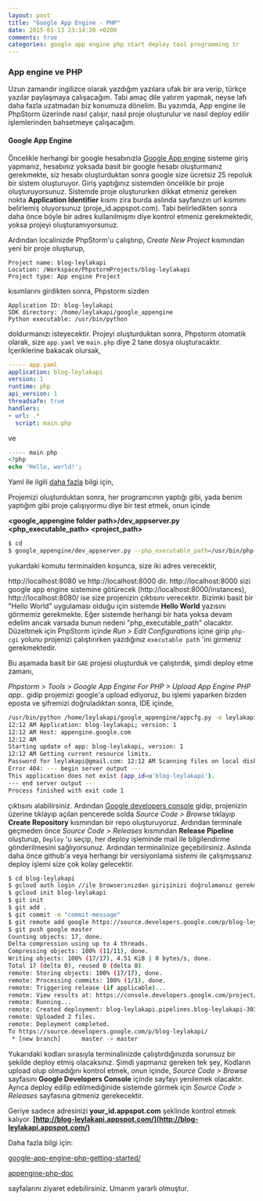 ```yaml
---
layout: post
title: "Google App Engine - PHP"
date: 2015-01-13 23:14:20 +0200
comments: true
categories: google app engine php start deploy tool programming tr
---
```


### App engine ve PHP 

Uzun zamandır ingilizce olarak yazdığım yazılara ufak bir ara verip, türkçe yazılar paylaşmaya çalışacağım. 
Tabi amaç dile yatırım yapmak, neyse lafı daha fazla uzatmadan biz konumuza dönelim. Bu yazımda, App engine ile PhpStorm
üzerinde nasıl çalışır, nasıl proje oluşturulur ve nasıl deploy edilir işlemlerinden bahsetmeye çalışacağım.

#### Google App Engine 

Öncelikle herhangi bir google hesabınızla [Google App engine](https://appengine.google.com/) sisteme giriş yapmanız,
hesabınız yoksada basit bir google hesabı oluşturmanız gerekmekte, siz hesabı oluşturduktan sonra google size ücretsiz 
25 repoluk bir sistem oluşturuyor. Giriş yaptığınız sistemden öncelikle bir proje oluşturuyorsunuz. Sistemde proje oluştururken
dikkat etmeniz gereken nokta **Application Identifier** kısmı zira burda aslında sayfanızın url kısmını belirlemiş oluyorsunuz (proje_id.appspot.com).
Tabi belirledikten sonra daha önce böyle bir adres kullanılmışmı diye kontrol etmeniz gerekmektedir, yoksa projeyi oluşturamıyorsunuz.

Ardından localinizde PhpStorm'u çalıştırıp, *Create New Project* kısmından yeni bir proje oluşturup, 

```
Project name: blog-leylakapi
Location: /Workspace/PhpstormProjects/blog-leylakapi
Project type: App engine Project
```

kısımlarını girdikten sonra, Phpstorm sizden 

```
Application ID: blog-leylakapi
SDK directory: /home/leylakapi/google_appengine
Python executable: /usr/bin/python
```

<!-- more -->


doldurmanızı isteyecektir. Projeyi oluşturduktan sonra, Phpstorm otomatik olarak, size `app.yaml` ve `main.php`
diye 2 tane dosya oluşturacaktır. İçeriklerine bakacak olursak,

```yaml
----- app.yaml
application: blog-leylakapi
version: 1
runtime: php
api_version: 1
threadsafe: true
handlers:
- url: .*
  script: main.php
```
ve 

```php
----- main.php
<?php
echo 'Hello, world!';
```
Yaml ile ilgili [daha fazla](https://cloud.google.com/appengine/docs/php/config/appconfig) bilgi için,

Projemizi oluşturduktan sonra, her programcının yaptığı gibi, yada benim yaptığım gibi proje çalışıyormu diye bir 
test etmek, onun içinde

**<google_appengine folder path>/dev_appserver.py <php_executable_path> <project_path>**

```bash
$ cd 
$ google_appengine/dev_appserver.py --php_executable_path=/usr/bin/php-cgi /home/leylakapi/PhpstormProjects/blog-leylakapi
```
yukardaki komutu terminalden koşunca, size iki adres verecektir, 

http://localhost:8080 ve http://localhost:8000 dir. http://localhost:8000 sizi google app engine sistemine götürecek
(http://localhost:8000/instances), http://localhost:8080/ ise size projenizin çıktısını verecektir. Bizimki basit bir 
"Hello World" uygulaması olduğu için sistemde **Hello World** yazısını görmemiz gerekmekte. Eğer sistemde herhangi bir hata yoksa
devam edelim ancak varsada bunun nedeni "php_executable_path" olacaktır. Düzeltmek için PhpStorm içinde 
*Run > Edit Configurations* içine girip `php-cgi` yolunu projenizi çalıştırırken yazdığınız `executable path` 'ini girmeniz gerekmektedir.

Bu aşamada basit bir `GAE` projesi oluşturduk ve çalıştırdık, şimdi deploy etme zamanı,

*Phpstorm > Tools > Google App Engine For PHP > Upload App Engine PHP app..* gidip projemizi google'a upload ediyoruz,
bu işlemi yaparken bizden eposta ve şifremizi doğruladıktan sonra, IDE içinde,

```bash
/usr/bin/python /home/leylakapi/google_appengine/appcfg.py -e leylakapi@gmail.com --passin --no_cookies -R --runtime=php update .
12:12 AM Application: blog-leylakapi; version: 1
12:12 AM Host: appengine.google.com
12:12 AM 
Starting update of app: blog-leylakapi, version: 1
12:12 AM Getting current resource limits.
Password for leylakapi@gmail.com: 12:12 AM Scanning files on local disk.
Error 404: --- begin server output ---
This application does not exist (app_id=u'blog-leylakapi').
--- end server output ---
Process finished with exit code 1
```
çıktısını alabilirsiniz. Ardından [Google developers console](https://console.developers.google.com/project) gidip,
projenizin üzerine tıklayıp açılan pencerede solda *Source Code > Browse* tıklayıp **Create Repository** kısmından 
bir repo oluşturuyoruz. Ardından terminale geçmeden önce *Source Code > Releases* kısmından **Release Pipeline** oluşturup,
`Deploy` 'u seçip, her deploy işleminde mail ile bilgilendirme gönderilmesini sağlıyorsunuz.
Ardından terminalinize geçebilirsiniz. Aslında daha önce github'a veya herhangi bir versiyonlama sistemi ile çalışmışsanız
deploy işlemi size çok kolay gelecektir.

```bash
$ cd blog-leylakapi
$ gcloud auth login //ile browserınızdan girişinizi doğrulamanız gerekmekte
$ gcloud init blog-leylakapi
$ git init
$ git add .
$ git commit -m "commit-message"
$ git remote add google https://source.developers.google.com/p/blog-leylakapi/ 
$ git push google master 
Counting objects: 17, done.
Delta compression using up to 4 threads.
Compressing objects: 100% (11/11), done.
Writing objects: 100% (17/17), 4.51 KiB | 0 bytes/s, done.
Total 17 (delta 0), reused 0 (delta 0)
remote: Storing objects: 100% (17/17), done.
remote: Processing commits: 100% (1/1), done.
remote: Triggering release (if applicable)...
remote: View results at: https://console.developers.google.com/project/837610927376/clouddev/pipelines/6254814975492096_P27doksWWBM_80fc5cc6cde1a4b611407437b489cb5d1a1e7f2c
remote: Running...
remote: Created deployment: blog-leylakapi.pipelines.blog-leylakapi-303bb8035070999231.deployment_6254814975492096_1421188115759
remote: Uploaded 2 files.
remote: Deployment completed.
To https://source.developers.google.com/p/blog-leylakapi/
 * [new branch]      master -> master
```
Yukarıdaki kodları sırasıyla terminalinizde çalıştırdığınızda sorunsuz bir şekilde deploy etmiş olacaksınız.
Şimdi yapmanız gereken tek şey, Kodların upload olup olmadığını kontrol etmek, onun içinde, 
*Source Code > Browse* sayfasını **Google Developers Console** içinde sayfayı yenilemek olacaktır. 
Ayrıca deploy edilip edilmediğinide sistemde görmek için *Source Code > Releases* sayfasına gitmeniz gerekecektir.

Geriye sadece adresinizi **your_id.appspot.com** şeklinde kontrol etmek kalıyor. 
**[http://blog-leylakapi.appspot.com/](http://blog-leylakapi.appspot.com/)**

Daha fazla bilgi için:

[google-app-engine-php-getting-started/](http://www.sitepoint.com/google-app-engine-php-getting-started/)

[appengine-php-doc](https://cloud.google.com/appengine/docs/php/)

sayfalarını ziyaret edebilirsiniz. Umarım yararlı olmuştur.